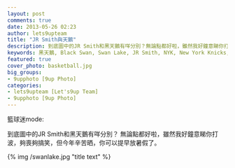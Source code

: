 ```yaml
---
layout: post
comments: true
date: 2013-05-26 02:23
author: lets9upteam
title: "JR Smith與天鵝"
description: 到底圖中的JR Smith和黑天鵝有咩分別？無論點都好啦，雖然我好鐘意睇你打波，夠喪夠搞笑，但今年辛苦晒，你可以提早放暑假了。
keywords: 黑天鵝, Black Swan, Swan Lake, JR Smith, NYK, New York Knicks, Knicks, NBA, Basketball, NBA memes, NBA Bloopers 
featured: true
cover_photo: basketball.jpg
big_groups: 
- 9upphoto [9up Photo]
categories: 
- lets9upteam [Let's9up Team]
- 9upphoto [9up Photo]
---
```

籃球迷mode:

到底圖中的JR Smith和黑天鵝有咩分別？
無論點都好啦，雖然我好鐘意睇你打波，夠喪夠搞笑，但今年辛苦晒，你可以提早放暑假了。

{% img /swanlake.jpg "title text" %}